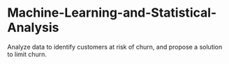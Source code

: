 # Machine-Learning-and-Statistical-Analysis
Analyze data to identify customers at risk of churn, and propose a solution to limit churn.
